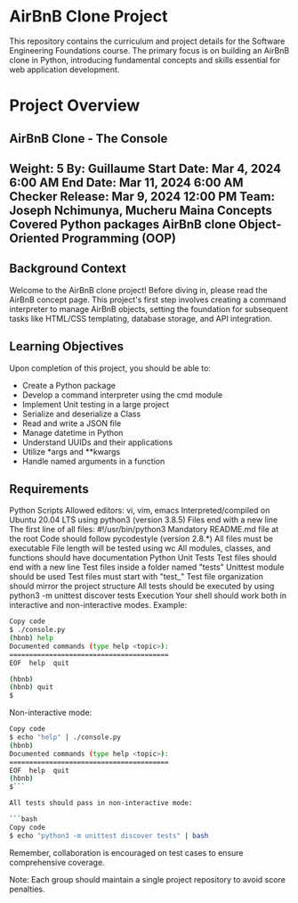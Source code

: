 <h1> AirBnB Clone Project </h1>
This repository contains the curriculum and project details for the Software Engineering Foundations course. The primary focus is on building an AirBnB clone in Python, introducing fundamental concepts and skills essential for web application development.

<h1> Project Overview </h1>
<h2> AirBnB Clone - The Console <h2>
Weight: 5
By: Guillaume
Start Date: Mar 4, 2024 6:00 AM
End Date: Mar 11, 2024 6:00 AM
Checker Release: Mar 9, 2024 12:00 PM
Team: Joseph Nchimunya, Mucheru Maina
Concepts Covered
Python packages
AirBnB clone
Object-Oriented Programming (OOP)

<h2> Background Context </h2>
Welcome to the AirBnB clone project! Before diving in, please read the AirBnB concept page. This project's first step involves creating a command interpreter to manage AirBnB objects, setting the foundation for subsequent tasks like HTML/CSS templating, database storage, and API integration.

<h2> Learning Objectives </h2>
Upon completion of this project, you should be able to:

- Create a Python package
- Develop a command interpreter using the cmd module
- Implement Unit testing in a large project
- Serialize and deserialize a Class
- Read and write a JSON file
- Manage datetime in Python
- Understand UUIDs and their applications
- Utilize *args and **kwargs
- Handle named arguments in a function

<h2> Requirements </h2>
Python Scripts
Allowed editors: vi, vim, emacs
Interpreted/compiled on Ubuntu 20.04 LTS using python3 (version 3.8.5)
Files end with a new line
The first line of all files: #!/usr/bin/python3
Mandatory README.md file at the root
Code should follow pycodestyle (version 2.8.*)
All files must be executable
File length will be tested using wc
All modules, classes, and functions should have documentation
Python Unit Tests
Test files should end with a new line
Test files inside a folder named "tests"
Unittest module should be used
Test files must start with "test_"
Test file organization should mirror the project structure
All tests should be executed by using python3 -m unittest discover tests
Execution
Your shell should work both in interactive and non-interactive modes. Example:

```bash
Copy code
$ ./console.py
(hbnb) help
Documented commands (type help <topic>):
========================================
EOF  help  quit

(hbnb) 
(hbnb) quit
$
```
Non-interactive mode:

```bash
Copy code
$ echo "help" | ./console.py
(hbnb)
Documented commands (type help <topic>):
========================================
EOF  help  quit
(hbnb) 
$```

All tests should pass in non-interactive mode:

```bash
Copy code
$ echo "python3 -m unittest discover tests" | bash
```

Remember, collaboration is encouraged on test cases to ensure comprehensive coverage.

Note: Each group should maintain a single project repository to avoid score penalties.





